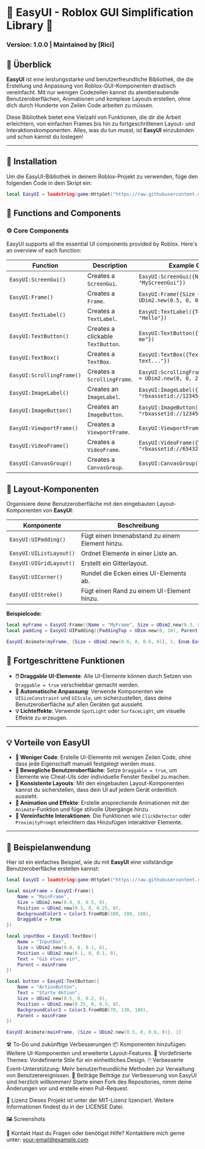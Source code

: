 # 🌟 EasyUI - Roblox GUI Simplification Library 🌟

### Version: 1.0.0 | Maintained by [Rici]

## 🚀 Überblick

**EasyUI** ist eine leistungsstarke und benutzerfreundliche Bibliothek, die die Erstellung und Anpassung von Roblox-GUI-Komponenten drastisch vereinfacht. Mit nur wenigen Codezeilen kannst du atemberaubende Benutzeroberflächen, Animationen und komplexe Layouts erstellen, ohne dich durch Hunderte von Zeilen Code arbeiten zu müssen.

Diese Bibliothek bietet eine Vielzahl von Funktionen, die dir die Arbeit erleichtern, von einfachen Frames bis hin zu fortgeschrittenen Layout- und Interaktionskomponenten. Alles, was du tun musst, ist **EasyUI** einzubinden und schon kannst du loslegen!

---

## 🔧 Installation

Um die EasyUI-Bibliothek in deinem Roblox-Projekt zu verwenden, füge den folgenden Code in dein Skript ein:

```lua
local EasyUI = loadstring(game:HttpGet("https://raw.githubusercontent.com/RiCIcom/easyrobloxui/refs/heads/main/main.lua"))()
```

## 📑 Functions and Components

### ⚙️ Core Components

EasyUI supports all the essential UI components provided by Roblox. Here's an overview of each function:

| **Function**           | **Description**                       | **Example Code**                                      |
|------------------------|---------------------------------------|-------------------------------------------------------|
| `EasyUI:ScreenGui()`   | Creates a `ScreenGui`.                | `EasyUI:ScreenGui({Name = "MyScreenGui"})`            |
| `EasyUI:Frame()`       | Creates a `Frame`.                    | `EasyUI:Frame({Size = UDim2.new(0.5, 0, 0.5, 0)})`    |
| `EasyUI:TextLabel()`   | Creates a `TextLabel`.                | `EasyUI:TextLabel({Text = "Hello"})`                  |
| `EasyUI:TextButton()`  | Creates a clickable `TextButton`.     | `EasyUI:TextButton({Text = "Click me"})`              |
| `EasyUI:TextBox()`     | Creates a `TextBox`.                  | `EasyUI:TextBox({Text = "Enter text..."})`            |
| `EasyUI:ScrollingFrame()` | Creates a `ScrollingFrame`.        | `EasyUI:ScrollingFrame({CanvasSize = UDim2.new(0, 0, 2, 0)})` |
| `EasyUI:ImageLabel()`  | Creates an `ImageLabel`.              | `EasyUI:ImageLabel({Image = "rbxassetid://123456"})`  |
| `EasyUI:ImageButton()` | Creates an `ImageButton`.             | `EasyUI:ImageButton({Image = "rbxassetid://123456"})` |
| `EasyUI:ViewportFrame()` | Creates a `ViewportFrame`.          | `EasyUI:ViewportFrame({})`                            |
| `EasyUI:VideoFrame()`  | Creates a `VideoFrame`.               | `EasyUI:VideoFrame({Video = "rbxassetid://654321"})`  |
| `EasyUI:CanvasGroup()` | Creates a `CanvasGroup`.              | `EasyUI:CanvasGroup({})`                              |

## 📐 Layout-Komponenten

Organisiere deine Benutzeroberfläche mit den eingebauten Layout-Komponenten von **EasyUI**:

| **Komponente**         | **Beschreibung**                                           |
|------------------------|------------------------------------------------------------|
| `EasyUI:UIPadding()`   | Fügt einen Innenabstand zu einem Element hinzu.            |
| `EasyUI:UIListLayout()`| Ordnet Elemente in einer Liste an.                         |
| `EasyUI:UIGridLayout()`| Erstellt ein Gitterlayout.                                 |
| `EasyUI:UICorner()`    | Rundet die Ecken eines UI-Elements ab.                     |
| `EasyUI:UIStroke()`    | Fügt einen Rand zu einem UI-Element hinzu.                 |

**Beispielcode:**

```lua
local myFrame = EasyUI:Frame({Name = "MyFrame", Size = UDim2.new(0.3, 0, 0.3, 0)})
local padding = EasyUI:UIPadding({PaddingTop = UDim.new(0, 10), Parent = myFrame})
```
```lua
EasyUI:Animate(myFrame, {Size = UDim2.new(0.6, 0, 0.6, 0)}, 1, Enum.EasingStyle.Sine, Enum.EasingDirection.Out)
```
## 🚀 Fortgeschrittene Funktionen

- **🖱️ Draggable UI-Elemente**: Alle UI-Elemente können durch Setzen von `Draggable = true` verschiebbar gemacht werden.
- **📐 Automatische Anpassung**: Verwende Komponenten wie `UISizeConstraint` und `UIScale`, um sicherzustellen, dass deine Benutzeroberfläche auf allen Geräten gut aussieht.
- **💡 Lichteffekte**: Verwende `SpotLight` oder `SurfaceLight`, um visuelle Effekte zu erzeugen.

---

## 💡 Vorteile von EasyUI

- **🔹 Weniger Code**: Erstelle UI-Elemente mit wenigen Zeilen Code, ohne dass jede Eigenschaft manuell festgelegt werden muss.
- **🔹 Bewegliche Benutzeroberfläche**: Setze `Draggable = true`, um Elemente wie Cheat-UIs oder individuelle Fenster flexibel zu machen.
- **🔹 Konsistente Layouts**: Mit den eingebauten Layout-Komponenten kannst du sicherstellen, dass dein UI auf jedem Gerät ordentlich aussieht.
- **🔹 Animation und Effekte**: Erstelle ansprechende Animationen mit der `Animate`-Funktion und füge stilvolle Übergänge hinzu.
- **🔹 Vereinfachte Interaktionen**: Die Funktionen wie `ClickDetector` oder `ProximityPrompt` erleichtern das Hinzufügen interaktiver Elemente.

---

## 🌈 Beispielanwendung

Hier ist ein einfaches Beispiel, wie du mit **EasyUI** eine vollständige Benutzeroberfläche erstellen kannst:
```lua
local EasyUI = loadstring(game:HttpGet("https://raw.githubusercontent.com/RiCIcom/repository/main/EasyUI.lua"))()

local mainFrame = EasyUI:Frame({
    Name = "MainFrame",
    Size = UDim2.new(0.4, 0, 0.5, 0),
    Position = UDim2.new(0.3, 0, 0.25, 0),
    BackgroundColor3 = Color3.fromRGB(100, 100, 100),
    Draggable = true
})

local inputBox = EasyUI:TextBox({
    Name = "InputBox",
    Size = UDim2.new(0.8, 0, 0.1, 0),
    Position = UDim2.new(0.1, 0, 0.1, 0),
    Text = "Gib etwas ein",
    Parent = mainFrame
})

local button = EasyUI:TextButton({
    Name = "ActionButton",
    Text = "Starte Aktion",
    Size = UDim2.new(0.5, 0, 0.2, 0),
    Position = UDim2.new(0.25, 0, 0.3, 0),
    BackgroundColor3 = Color3.fromRGB(70, 130, 180),
    Parent = mainFrame
})

EasyUI:Animate(mainFrame, {Size = UDim2.new(0.5, 0, 0.6, 0)}, 1)

```
🛠️ To-Do und zukünftige Verbesserungen
📦 Komponenten hinzufügen: Weitere UI-Komponenten und erweiterte Layout-Features.
🎨 Vordefinierte Themes: Vordefinierte Stile für ein einheitliches Design.
🖱️ Verbesserte Event-Unterstützung: Mehr benutzerfreundliche Methoden zur Verwaltung von Benutzerereignissen.
🤝 Beiträge
Beiträge zur Verbesserung von EasyUI sind herzlich willkommen! Starte einen Fork des Repositories, nimm deine Änderungen vor und erstelle einen Pull-Request.

📄 Lizenz
Dieses Projekt ist unter der MIT-Lizenz lizenziert. Weitere Informationen findest du in der LICENSE Datei.

🖼️ Screenshots

📧 Kontakt
Hast du Fragen oder benötigst Hilfe? Kontaktiere mich gerne unter: your-email@example.com

